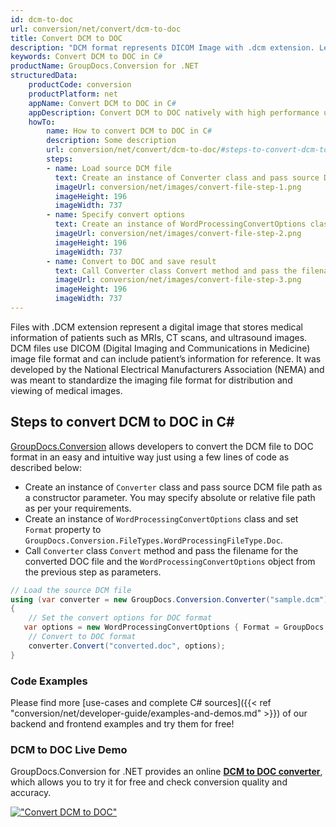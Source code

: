 ```yaml
---
id: dcm-to-doc
url: conversion/net/convert/dcm-to-doc
title: Convert DCM to DOC
description: "DCM format represents DICOM Image with .dcm extension. Learn how to convert DCM to DOC file programmatically in C# language using GroupDocs.Conversion for .NET library."
keywords: Convert DCM to DOC in C#
productName: GroupDocs.Conversion for .NET
structuredData:
    productCode: conversion
    productPlatform: net
    appName: Convert DCM to DOC in C#
    appDescription: Convert DCM to DOC natively with high performance using C# language and server side GroupDocs.Conversion for .NET APIs, without the use of any software like Microsoft or Open Office.
    howTo:
        name: How to convert DCM to DOC in C# 
        description: Some description
        url: conversion/net/convert/dcm-to-doc/#steps-to-convert-dcm-to-doc-in-c
        steps:
        - name: Load source DCM file 
          text: Create an instance of Converter class and pass source DCM file path as a constructor parameter. You may specify absolute or relative file path as per your requirements. 
          imageUrl: conversion/net/images/convert-file-step-1.png
          imageHeight: 196
          imageWidth: 737
        - name: Specify convert options 
          text: Create an instance of WordProcessingConvertOptions class.
          imageUrl: conversion/net/images/convert-file-step-2.png
          imageHeight: 196
          imageWidth: 737
        - name: Convert to DOC and save result 
          text: Call Converter class Convert method and pass the filename for the converted HTML file and the WordProcessingConvertOptions object from the previous step as parameters.
          imageUrl: conversion/net/images/convert-file-step-3.png
          imageHeight: 196
          imageWidth: 737
---
```


Files with .DCM extension represent a digital image that stores medical information of patients such as MRIs, CT scans, and ultrasound images. DCM files use DICOM (Digital Imaging and Communications in Medicine) image file format and can include patient’s information for reference. It was developed by the National Electrical Manufacturers Association (NEMA) and was meant to standardize the imaging file format for distribution and viewing of medical images.

## Steps to convert DCM to DOC in C#

[GroupDocs.Conversion](https://products.groupdocs.com/conversion/net) allows developers to convert the DCM file to DOC format in an easy and intuitive way just using a few lines of code as described below:

* Create an instance of `Converter` class and pass source DCM file path as a constructor parameter. You may specify absolute or relative file path as per your requirements. 
* Create an instance of `WordProcessingConvertOptions` class and set `Format` property to `GroupDocs.Conversion.FileTypes.WordProcessingFileType.Doc`.
* Call `Converter` class `Convert` method and pass the filename for the converted DOC file and the `WordProcessingConvertOptions` object from the previous step as parameters.

```csharp
// Load the source DCM file
using (var converter = new GroupDocs.Conversion.Converter("sample.dcm"))
{
    // Set the convert options for DOC format
   var options = new WordProcessingConvertOptions { Format = GroupDocs.Conversion.FileTypes.WordProcessingFileType.Doc };
    // Convert to DOC format
    converter.Convert("converted.doc", options);
}
```

### Code Examples

Please find more [use-cases and complete C# sources]({{< ref "conversion/net/developer-guide/examples-and-demos.md" >}}) of our backend and frontend examples and try them for free!

### DCM to DOC Live Demo

GroupDocs.Conversion for .NET provides an online [**DCM to DOC converter**](https://products.groupdocs.app/conversion/dcm-to-doc), which allows you to try it for free and check conversion quality and accuracy.

[!["Convert DCM to DOC"](conversion/net/images/convert-to-doc/convert-dcm-to-doc.png)](https://products.groupdocs.app/conversion/dcm-to-doc)